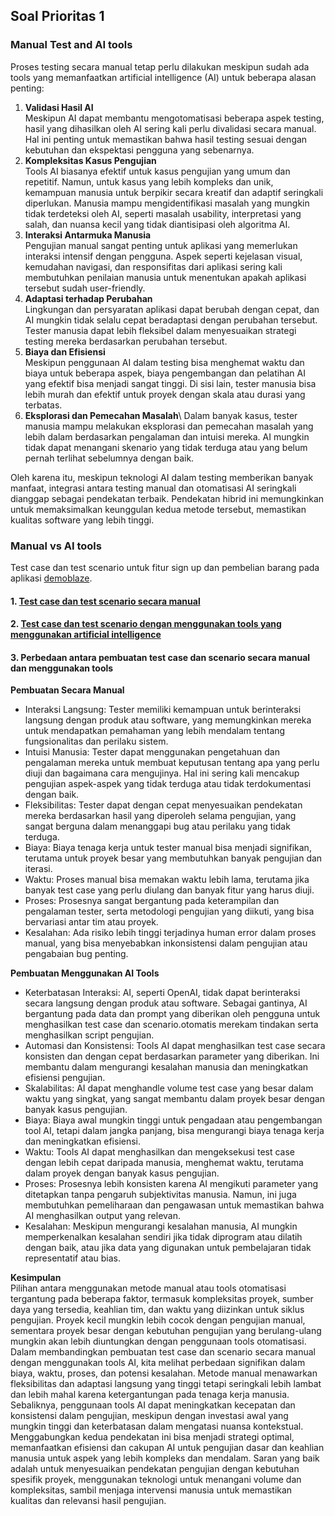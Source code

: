 ## Soal Prioritas 1

### Manual Test and AI tools
Proses testing secara manual tetap perlu dilakukan meskipun sudah ada tools yang memanfaatkan artificial intelligence (AI) untuk beberapa alasan penting:
1. **Validasi Hasil AI**\
Meskipun AI dapat membantu mengotomatisasi beberapa aspek testing, hasil yang dihasilkan oleh AI sering kali perlu divalidasi secara manual. Hal ini penting untuk memastikan bahwa hasil testing sesuai dengan kebutuhan dan ekspektasi pengguna yang sebenarnya.
2. **Kompleksitas Kasus Pengujian**\
Tools AI biasanya efektif untuk kasus pengujian yang umum dan repetitif. Namun, untuk kasus yang lebih kompleks dan unik, kemampuan manusia untuk berpikir secara kreatif dan adaptif seringkali diperlukan. Manusia mampu mengidentifikasi masalah yang mungkin tidak terdeteksi oleh AI, seperti masalah usability, interpretasi yang salah, dan nuansa kecil yang tidak diantisipasi oleh algoritma AI.
3. **Interaksi Antarmuka Manusia**\
Pengujian manual sangat penting untuk aplikasi yang memerlukan interaksi intensif dengan pengguna. Aspek seperti kejelasan visual, kemudahan navigasi, dan responsifitas dari aplikasi sering kali membutuhkan penilaian manusia untuk menentukan apakah aplikasi tersebut sudah user-friendly.
4. **Adaptasi terhadap Perubahan**\
Lingkungan dan persyaratan aplikasi dapat berubah dengan cepat, dan AI mungkin tidak selalu cepat beradaptasi dengan perubahan tersebut. Tester manusia dapat lebih fleksibel dalam menyesuaikan strategi testing mereka berdasarkan perubahan tersebut.
5. **Biaya dan Efisiensi**\
Meskipun  penggunaan AI dalam testing bisa menghemat waktu dan biaya untuk beberapa aspek, biaya pengembangan dan pelatihan AI yang efektif bisa menjadi sangat tinggi. Di sisi lain, tester manusia bisa lebih murah dan efektif untuk proyek dengan skala atau durasi yang terbatas.
6. **Eksplorasi dan Pemecahan Masalah**\ 
Dalam banyak kasus, tester manusia mampu melakukan eksplorasi dan pemecahan masalah yang lebih dalam berdasarkan pengalaman dan intuisi mereka. AI mungkin tidak dapat menangani skenario yang tidak terduga atau yang belum pernah terlihat sebelumnya dengan baik.

Oleh karena itu, meskipun teknologi AI dalam testing memberikan banyak manfaat, integrasi antara testing manual dan otomatisasi AI seringkali dianggap sebagai pendekatan terbaik. Pendekatan hibrid ini memungkinkan untuk memaksimalkan keunggulan kedua metode tersebut, memastikan kualitas software yang lebih tinggi.

### Manual vs AI tools
Test case dan test scenario untuk fitur sign up dan pembelian barang pada aplikasi [demoblaze](https://www.demoblaze.com/index.html).
#### 1. [Test case dan test scenario secara manual](https://docs.google.com/spreadsheets/d/1cjYRmX2O4uk0ul1qcqwSQQgSw2mDgRRMH49Fzf_GXNU/edit?usp=sharing)
#### 2. [Test case dan test scenario dengan menggunakan tools yang menggunakan artificial intelligence](https://docs.google.com/spreadsheets/d/1qGUJ4MmcnxhaWK43HPtm1WIW7VMVty4iAisFwZwMaxA/edit?usp=sharing)
#### 3. Perbedaan antara pembuatan test case dan scenario secara manual dan menggunakan tools
**Pembuatan Secara Manual**
- Interaksi Langsung: Tester memiliki kemampuan untuk berinteraksi langsung dengan produk atau software, yang memungkinkan mereka untuk mendapatkan pemahaman yang lebih mendalam tentang fungsionalitas dan perilaku sistem.
- Intuisi Manusia: Tester dapat menggunakan pengetahuan dan pengalaman mereka untuk membuat keputusan tentang apa yang perlu diuji dan bagaimana cara mengujinya. Hal ini sering kali mencakup pengujian aspek-aspek yang tidak terduga atau tidak terdokumentasi dengan baik.
- Fleksibilitas: Tester dapat dengan cepat menyesuaikan pendekatan mereka berdasarkan hasil yang diperoleh selama pengujian, yang sangat berguna dalam menanggapi bug atau perilaku yang tidak terduga.
- Biaya: Biaya tenaga kerja untuk tester manual bisa menjadi signifikan, terutama untuk proyek besar yang membutuhkan banyak pengujian dan iterasi.
- Waktu: Proses manual bisa memakan waktu lebih lama, terutama jika banyak test case yang perlu diulang dan banyak fitur yang harus diuji.
- Proses: Prosesnya sangat bergantung pada keterampilan dan pengalaman tester, serta metodologi pengujian yang diikuti, yang bisa bervariasi antar tim atau proyek.
- Kesalahan: Ada risiko lebih tinggi terjadinya human error dalam proses manual, yang bisa menyebabkan inkonsistensi dalam pengujian atau pengabaian bug penting.

**Pembuatan Menggunakan AI Tools**
- Keterbatasan Interaksi: AI, seperti OpenAI, tidak dapat berinteraksi secara langsung dengan produk atau software. Sebagai gantinya, AI bergantung pada data dan prompt yang diberikan oleh pengguna untuk menghasilkan test case dan scenario.otomatis merekam tindakan serta menghasilkan script pengujian.
- Automasi dan Konsistensi: Tools AI dapat menghasilkan test case secara konsisten dan dengan cepat berdasarkan parameter yang diberikan. Ini membantu dalam mengurangi kesalahan manusia dan meningkatkan efisiensi pengujian.
- Skalabilitas: AI dapat menghandle volume test case yang besar dalam waktu yang singkat, yang sangat membantu dalam proyek besar dengan banyak kasus pengujian.
- Biaya: Biaya awal mungkin tinggi untuk pengadaan atau pengembangan tool AI, tetapi dalam jangka panjang, bisa mengurangi biaya tenaga kerja dan meningkatkan efisiensi.
- Waktu: Tools AI dapat menghasilkan dan mengeksekusi test case dengan lebih cepat daripada manusia, menghemat waktu, terutama dalam proyek dengan banyak kasus pengujian.
- Proses: Prosesnya lebih konsisten karena AI mengikuti parameter yang ditetapkan tanpa pengaruh subjektivitas manusia. Namun, ini juga membutuhkan pemeliharaan dan pengawasan untuk memastikan bahwa AI menghasilkan output yang relevan.
- Kesalahan: Meskipun mengurangi kesalahan manusia, AI mungkin memperkenalkan kesalahan sendiri jika tidak diprogram atau dilatih dengan baik, atau jika data yang digunakan untuk pembelajaran tidak representatif atau bias.

**Kesimpulan**\
Pilihan antara menggunakan metode manual atau tools otomatisasi tergantung pada beberapa faktor, termasuk kompleksitas proyek, sumber daya yang tersedia, keahlian tim, dan waktu yang diizinkan untuk siklus pengujian. Proyek kecil mungkin lebih cocok dengan pengujian manual, sementara proyek besar dengan kebutuhan pengujian yang berulang-ulang mungkin akan lebih diuntungkan dengan penggunaan tools otomatisasi. Dalam membandingkan pembuatan test case dan scenario secara manual dengan menggunakan tools AI, kita melihat perbedaan signifikan dalam biaya, waktu, proses, dan potensi kesalahan. Metode manual menawarkan fleksibilitas dan adaptasi langsung yang tinggi tetapi seringkali lebih lambat dan lebih mahal karena ketergantungan pada tenaga kerja manusia. Sebaliknya, penggunaan tools AI dapat meningkatkan kecepatan dan konsistensi dalam pengujian, meskipun dengan investasi awal yang mungkin tinggi dan keterbatasan dalam mengatasi nuansa kontekstual. Menggabungkan kedua pendekatan ini bisa menjadi strategi optimal, memanfaatkan efisiensi dan cakupan AI untuk pengujian dasar dan keahlian manusia untuk aspek yang lebih kompleks dan mendalam. Saran yang baik adalah untuk menyesuaikan pendekatan pengujian dengan kebutuhan spesifik proyek, menggunakan teknologi untuk menangani volume dan kompleksitas, sambil menjaga intervensi manusia untuk memastikan kualitas dan relevansi hasil pengujian.
